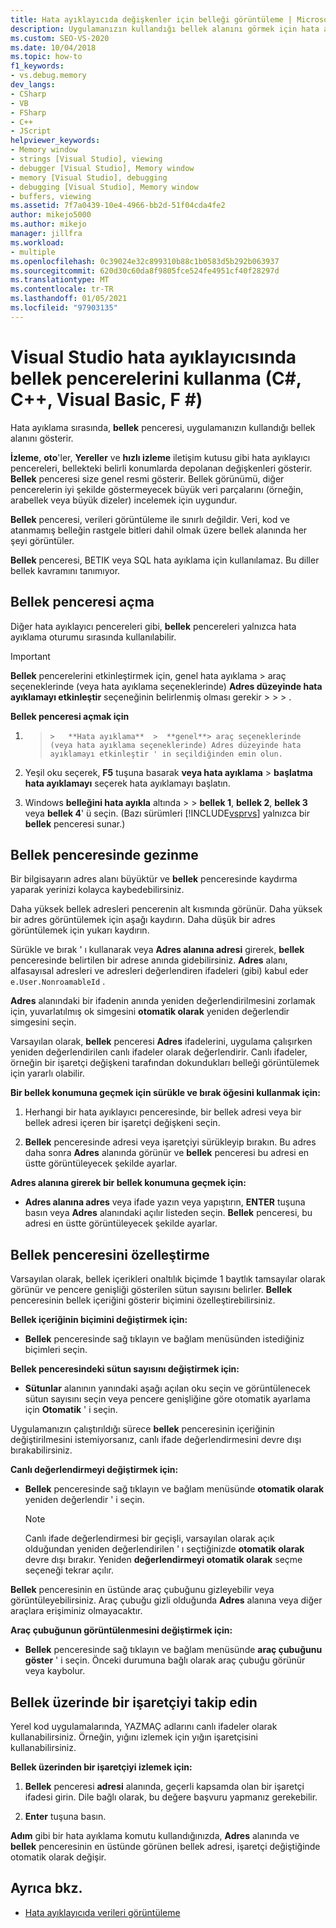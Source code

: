 ```yaml
---
title: Hata ayıklayıcıda değişkenler için belleği görüntüleme | Microsoft Docs
description: Uygulamanızın kullandığı bellek alanını görmek için hata ayıklama sırasında bellek pencerelerini nasıl kullanacağınızı öğrenin. Diğer Windows, değişkenleri ve bellekte bulundukları yerleri gösterir.
ms.custom: SEO-VS-2020
ms.date: 10/04/2018
ms.topic: how-to
f1_keywords:
- vs.debug.memory
dev_langs:
- CSharp
- VB
- FSharp
- C++
- JScript
helpviewer_keywords:
- Memory window
- strings [Visual Studio], viewing
- debugger [Visual Studio], Memory window
- memory [Visual Studio], debugging
- debugging [Visual Studio], Memory window
- buffers, viewing
ms.assetid: 7f7a0439-10e4-4966-bb2d-51f04cda4fe2
author: mikejo5000
ms.author: mikejo
manager: jillfra
ms.workload:
- multiple
ms.openlocfilehash: 0c39024e32c899310b88c1b0583d5b292b063937
ms.sourcegitcommit: 620d30c60da8f9805fce524fe4951cf40f28297d
ms.translationtype: MT
ms.contentlocale: tr-TR
ms.lasthandoff: 01/05/2021
ms.locfileid: "97903135"
---
```

# <a name="use-the-memory-windows-in-the-visual-studio-debugger-c-c-visual-basic-f"></a>Visual Studio hata ayıklayıcısında bellek pencerelerini kullanma (C#, C++, Visual Basic, F #)

Hata ayıklama sırasında, **bellek** penceresi, uygulamanızın kullandığı bellek alanını gösterir.

**İzleme**, **oto**'ler, **Yereller** ve **hızlı izleme** iletişim kutusu gibi hata ayıklayıcı pencereleri, bellekteki belirli konumlarda depolanan değişkenleri gösterir. **Bellek** penceresi size genel resmi gösterir. Bellek görünümü, diğer pencerelerin iyi şekilde göstermeyecek büyük veri parçalarını (örneğin, arabellek veya büyük dizeler) incelemek için uygundur.

**Bellek** penceresi, verileri görüntüleme ile sınırlı değildir. Veri, kod ve atanmamış belleğin rastgele bitleri dahil olmak üzere bellek alanında her şeyi görüntüler.

**Bellek** penceresi, BETIK veya SQL hata ayıklama için kullanılamaz. Bu diller bellek kavramını tanımıyor.

## <a name="open-a-memory-window"></a>Bellek penceresi açma

Diğer hata ayıklayıcı pencereleri gibi, **bellek** pencereleri yalnızca hata ayıklama oturumu sırasında kullanılabilir.

>[!IMPORTANT]
>**Bellek** pencerelerini etkinleştirmek için, genel hata ayıklama > araç seçeneklerinde (veya hata ayıklama seçeneklerinde) **Adres düzeyinde hata ayıklamayı etkinleştir** seçeneğinin belirlenmiş olması gerekir  >     >     >  .

**Bellek penceresi açmak için**

1.    >     >   **Hata ayıklama**  >  **genel**> araç seçeneklerinde (veya hata ayıklama seçeneklerinde) Adres düzeyinde hata ayıklamayı etkinleştir ' in seçildiğinden emin olun.

1. Yeşil oku seçerek, **F5** tuşuna basarak **veya hata ayıklama**  >  **başlatma hata ayıklamayı** seçerek hata ayıklamayı başlatın.

2. Windows **belleğini hata ayıkla** altında  >    >   **bellek 1**, **bellek 2**, **bellek 3** veya **bellek 4**' ü seçin. (Bazı sürümleri [!INCLUDE[vsprvs](../code-quality/includes/vsprvs_md.md)] yalnızca bir **bellek** penceresi sunar.)

## <a name="move-around-in-the-memory-window"></a>Bellek penceresinde gezinme

Bir bilgisayarın adres alanı büyüktür ve **bellek** penceresinde kaydırma yaparak yerinizi kolayca kaybedebilirsiniz.

Daha yüksek bellek adresleri pencerenin alt kısmında görünür. Daha yüksek bir adres görüntülemek için aşağı kaydırın. Daha düşük bir adres görüntülemek için yukarı kaydırın.

Sürükle ve bırak ' ı kullanarak veya **Adres alanına adresi** girerek, **bellek** penceresinde belirtilen bir adrese anında gidebilirsiniz. **Adres** alanı, alfasayısal adresleri ve adresleri değerlendiren ifadeleri (gibi) kabul eder `e.User.NonroamableId` .

**Adres** alanındaki bir ifadenin anında yeniden değerlendirilmesini zorlamak için, yuvarlatılmış ok simgesini **otomatik olarak** yeniden değerlendir simgesini seçin.

Varsayılan olarak, **bellek** penceresi **Adres** ifadelerini, uygulama çalışırken yeniden değerlendirilen canlı ifadeler olarak değerlendirir. Canlı ifadeler, örneğin bir işaretçi değişkeni tarafından dokundukları belleği görüntülemek için yararlı olabilir.

**Bir bellek konumuna geçmek için sürükle ve bırak öğesini kullanmak için:**

1. Herhangi bir hata ayıklayıcı penceresinde, bir bellek adresi veya bir bellek adresi içeren bir işaretçi değişkeni seçin.

2. **Bellek** penceresinde adresi veya işaretçiyi sürükleyip bırakın. Bu adres daha sonra **Adres** alanında görünür ve **bellek** penceresi bu adresi en üstte görüntüleyecek şekilde ayarlar.

**Adres alanına girerek bir bellek konumuna geçmek için:**

- **Adres alanına adres** veya ifade yazın veya yapıştırın, **ENTER** tuşuna basın veya **Adres** alanındaki açılır listeden seçin. **Bellek** penceresi, bu adresi en üstte görüntüleyecek şekilde ayarlar.

## <a name="customize-the-memory-window"></a>Bellek penceresini özelleştirme

Varsayılan olarak, bellek içerikleri onaltılık biçimde 1 baytlık tamsayılar olarak görünür ve pencere genişliği gösterilen sütun sayısını belirler. **Bellek** penceresinin bellek içeriğini gösterir biçimini özelleştirebilirsiniz.

**Bellek içeriğinin biçimini değiştirmek için:**

- **Bellek** penceresinde sağ tıklayın ve bağlam menüsünden istediğiniz biçimleri seçin.

**Bellek penceresindeki sütun sayısını değiştirmek için:**

- **Sütunlar** alanının yanındaki aşağı açılan oku seçin ve görüntülenecek sütun sayısını seçin veya pencere genişliğine göre otomatik ayarlama için **Otomatik** ' i seçin.

Uygulamanızın çalıştırıldığı sürece **bellek** penceresinin içeriğinin değiştirilmesini istemiyorsanız, canlı ifade değerlendirmesini devre dışı bırakabilirsiniz.

**Canlı değerlendirmeyi değiştirmek için:**

- **Bellek** penceresinde sağ tıklayın ve bağlam menüsünde **otomatik olarak** yeniden değerlendir ' i seçin.

  >[!NOTE]
  >Canlı ifade değerlendirmesi bir geçişli, varsayılan olarak açık olduğundan yeniden değerlendirilen ' ı seçtiğinizde **otomatik olarak** devre dışı bırakır. Yeniden **değerlendirmeyi otomatik olarak** seçme seçeneği tekrar açılır.

**Bellek** penceresinin en üstünde araç çubuğunu gizleyebilir veya görüntüleyebilirsiniz. Araç çubuğu gizli olduğunda **Adres** alanına veya diğer araçlara erişiminiz olmayacaktır.

**Araç çubuğunun görüntülenmesini değiştirmek için:**

- **Bellek** penceresinde sağ tıklayın ve bağlam menüsünde **araç çubuğunu göster** ' i seçin. Önceki durumuna bağlı olarak araç çubuğu görünür veya kaybolur.

## <a name="follow-a-pointer-through-memory"></a>Bellek üzerinde bir işaretçiyi takip edin

Yerel kod uygulamalarında, YAZMAÇ adlarını canlı ifadeler olarak kullanabilirsiniz. Örneğin, yığını izlemek için yığın işaretçisini kullanabilirsiniz.

**Bellek üzerinden bir işaretçiyi izlemek için:**

1. **Bellek** penceresi **adresi** alanında, geçerli kapsamda olan bir işaretçi ifadesi girin. Dile bağlı olarak, bu değere başvuru yapmanız gerekebilir.

2.  **Enter** tuşuna basın.

   **Adım** gibi bir hata ayıklama komutu kullandığınızda, **Adres** alanında ve **bellek** penceresinin en üstünde görünen bellek adresi, işaretçi değiştiğinde otomatik olarak değişir.

## <a name="see-also"></a>Ayrıca bkz.
- [Hata ayıklayıcıda verileri görüntüleme](../debugger/viewing-data-in-the-debugger.md)